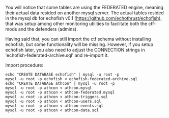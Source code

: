 You will notice that some tables are using the FEDERATED engine, meaning their actual data resided on another mysql server. The actual tables resided in the mysql db for echofish v0.1 (https://github.com/echothrust/echofish), that was setup among other monitoring utilities to facilitate both the ctf-mods and the defenders (admins).

Having said that, you can still import the ctf schema without installing echofish, but some functionality will be missing. However, if you setup echofish later, you also need to adjust the CONNECTION strings in 'echofish-federated-archive.sql' and re-import it.

Import procedure:

```
echo "CREATE DATABASE echofish" | mysql -u root -p
mysql -u root -p echofish < echofish-federated-archive.sql
echo "CREATE DATABASE athcon" | mysql -u root -p 
mysql -u root -p athcon < athcon.mysql
mysql -u root -p athcon < athcon-federated.mysql
mysql -u root -p athcon < athcon-triggers.sql
mysql -u root -p athcon < athcon-users.sql
mysql -u root -p athcon < athcon-events.sql
mysql -u root -p athcon < athcon-data.sql
```

